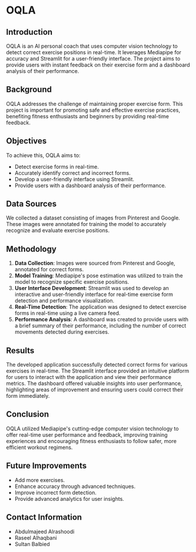 # OQLA

## Introduction
OQLA is an AI personal coach that uses computer vision technology to detect correct exercise positions in real-time. It leverages Mediapipe for accuracy and Streamlit for a user-friendly interface. The project aims to provide users with instant feedback on their exercise form and a dashboard analysis of their performance.

## Background
OQLA addresses the challenge of maintaining proper exercise form. This project is important for promoting safe and effective exercise practices, benefiting fitness enthusiasts and beginners by providing real-time feedback.

## Objectives
To achieve this, OQLA aims to:
- Detect exercise forms in real-time.
- Accurately identify correct and incorrect forms.
- Develop a user-friendly interface using Streamlit.
- Provide users with a dashboard analysis of their performance.

## Data Sources
We collected a dataset consisting of images from Pinterest and Google. These images were annotated for training the model to accurately recognize and evaluate exercise positions.

## Methodology
1. **Data Collection**: Images were sourced from Pinterest and Google, annotated for correct forms.
2. **Model Training**: Mediapipe's pose estimation was utilized to train the model to recognize specific exercise positions.
3. **User Interface Development**: Streamlit was used to develop an interactive and user-friendly interface for real-time exercise form detection and performance visualization.
4. **Real-Time Detection**: The application was designed to detect exercise forms in real-time using a live camera feed.
5. **Performance Analysis**: A dashboard was created to provide users with a brief summary of their performance, including the number of correct movements detected during exercises.

## Results
The developed application successfully detected correct forms for various exercises in real-time. The Streamlit interface provided an intuitive platform for users to interact with the application and view their performance metrics. The dashboard offered valuable insights into user performance, highlighting areas of improvement and ensuring users could correct their form immediately.

## Conclusion
OQLA utilized Mediapipe's cutting-edge computer vision technology to offer real-time user performance and feedback, improving training experiences and encouraging fitness enthusiasts to follow safer, more efficient workout regimens.

## Future Improvements
- Add more exercises.
- Enhance accuracy through advanced techniques.
- Improve incorrect form detection.
- Provide advanced analytics for user insights.

## Contact Information
- Abdulmajeed Alrashoodi
- Raseel Alhaqbani
- Sultan Balbied
